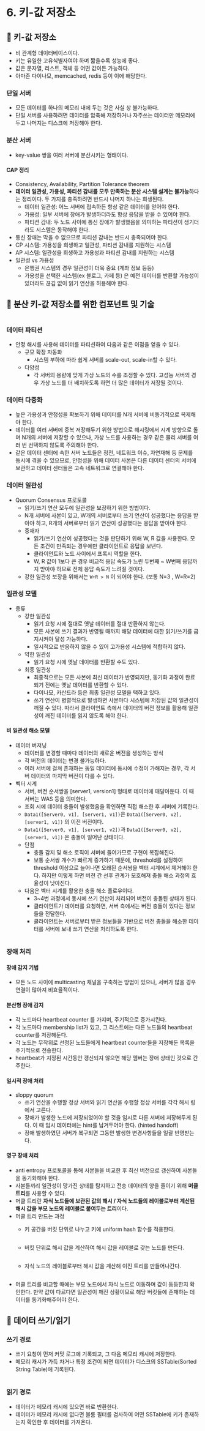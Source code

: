# 6. 키-값 저장소

## 💬 키-값 저장소

* 비 관계형 데이터베이스이다.
* 키는 유일한 고유식별자여야 하며 짧을수록 성능에 좋다.
* 값은 문자열, 리스트, 객체 등 어떤 값이든 가능하다.
* 아마존 다이나모, memcached, redis 등이 이에 해당한다.

### 단일 서버

* 모든 데이터를 하나의 메모리 내에 두는 것은 사실 상 불가능하다.
* 단일 서버를 사용하려면 데이터를 압축해 저장하거나 자주쓰는 데이터만 메모리에 두고 나머지는 디스크에 저장해야 한다.

### 분산 서버

* key-value 쌍을 여러 서버에 분산시키는 형태이다.

#### CAP 정리

* Consistency, Availability, Partition Tolerance theorem
* **데이터 일관성, 가용성, 파티션 감내를 모두 만족하는 분산 시스템 설계는 불가능**하다는 정리이다. 두 가지를 충족하려면 반드시 나머지 하나는 희생된다.
  * 데이터 일관성: 어느 서버에 접속하든 항상 같은 데이터를 얻어야 한다.
  * 가용성: 일부 서버에 장애가 발생하더라도 항상 응답을 받을 수 있어야 한다.
  * 파티션 감내: 두 노드 사이에 통신 장애가 발생했음을 의미하는 파티션이 생기더라도 시스템은 동작해야 한다.
* 통신 장애는 막을 수 없으므로 파티션 감내는 반드시 충족되어야 한다.
* CP 시스템: 가용성을 희생하고 일관성, 파티션 감내를 지원하는 시스템
* AP 시스템: 일관성을 희생하고 가용성과 파티션 감내를 지원하는 시스템
* 일관성 vs 가용성
  * 은행권 시스템의 경우 일관성이 더욱 중요 (계좌 정보 등등)
  * 가용성을 선택한 시스템(ex 블로그, 카페 등) 은 예전 데이터를 반환할 가능성이 있더라도 끊김 없이 읽기 연산을 허용해야 한다.

## 💬 분산 키-값 저장소를 위한 컴포넌트 및 기술

<figure><img src="../.gitbook/assets/image (173).png" alt=""><figcaption></figcaption></figure>

### 데이터 파티션

* 안정 해시를 사용해 데이터를 파티션하여 다음과 같은 이점을 얻을 수 있다.
  * 규모 확장 자동화
    * 시스템 부하에 따라 쉽게 서버를 scale-out, scale-in할 수 있다.
  * 다양성
    * 각 서버의 용량에 맞게 가상 노드의 수를 조정할 수 있다. 고성능 서버의 경우 가상 노드를 더 배치하도록 하면 더 많은 데이터가 저장될 것이다.

### 데이터 다중화

* 높은 가용성과 안정성을 확보하기 위해 데이터를 N개 서버에 비동기적으로 복제해야 한다.
* 데이터를 여러 서버에 중복 저장해두기 위한 방법으로 해시링에서 시계 방향으로 돌며 N개의 서버에 저장할 수 있으나, 가상 노드를 사용하는 경우 같은 물리 서버를 여러 번 선택하지 않도록 주의해야 한다.
* 같은 데이터 센터에 속한 서버 노드들은 정전, 네트워크 이슈, 자연재해 등 문제를 동시에 겪을 수 있으므로, 안정성을 위해 데이터 사본은 다른 데이터 센터의 서버에 보관하고 데이터 센터들은 고속 네트워크로 연결해야 한다.

### 데이터 일관성

* Quorum Consensus 프로토콜
  * 읽기/쓰기 연산 모두에 일관성을 보장하기 위한 방법이다.
  * N개 서버에 사본이 있고, W개의 서버로부터 쓰기 연산이 성공했다는 응답을 받아야 하고, R개의 서버로부터 읽기 연산이 성공했다는 응답을 받아야 한다.
  * 중재자
    * 읽기/쓰기 연산이 성공했다는 것을 판단하기 위해 W, R 값을 사용한다. 모든 조건이 만족되는 경우에만 클라이언트로 응답을 보낸다.
    * 클라이언트와 노드 사이에서 프록시 역할을 한다.
    * W, R 값이 1보다 큰 경우 비교적 응답 속도가 느린 두번째 \~ W번째 응답까지 받아야 하므로 전체 응답 속도가 느려질 것이다.
  * 강한 일관성 보장을 위해서는 `W+R > N` 이 되어야 한다. (보통 N=3 , W=R=2)

### 일관성 모델

* 종류
  * 강한 일관성
    * 읽기 요청 시에 절대로 옛날 데이터를 절대 반환하지 않는다.
    * 모든 사본에 쓰기 결과가 반영될 때까지 해당 데이터에 대한 읽기/쓰기를 금지시켜야 달성 가능하다.
    * 일시적으로 반응하지 않을 수 있어 고가용성 시스템에 적합하지 않다.
  * 약한 일관성
    * 읽기 요청 시에 옛날 데이터를 반환할 수도 있다.
  * 최종 일관성
    * 최종적으로는 모든 사본에 최신 데이터가 반영되지만, 동기화 과정이 완료되기 전에는 옛날 데이터를 반환할 수 있다.
    * 다이나모, 카산드라 등은 최종 일관성 모델을 택하고 있다.
    * 쓰기 연산이 병렬적으로 발생하면 사본마다 시스템에 저장된 값의 일관성이 깨질 수 있다. 따라서 클라이언트 측에서 데이터의 버전 정보를 활용해 일관성이 깨진 데이터를 읽지 않도록 해야 한다.

#### 비 일관성 해소 모델

* 데이터 버저닝
  * 데이터를 변경할 때마다 데이터의 새로운 버전을 생성하는 방식
  * 각 버전의 데이터는 변경 불가능하다.
  * 여러 서버에 걸쳐 존재하는 동일 데이터에 동시에 수정이 가해지는 경우, 각 서버 데이터의 마지막 버전이 다를 수 있다.
* 벡터 시계
  * 서버, 버전 순서쌍을 \[server1, version1] 형태로 데이터에 매달아둔다. 이 때 서버는 WAS 등을 의미한다.
  * &#x20;조회 시에 데이터 충돌이 발생했음을 확인하면 직접 해소한 후 서버에 기록한다.
  * `Data1([Server0, v1], [server1, v1])`은 `Data1([Server0, v2], [server1, v1])` 의 이전 버전이다.
  * `Data1([Server0, v1], [server1, v2])`과  `Data1([Server0, v2], [server1, v1])` 은 충돌이 일어난 상태이다.
  * 단점
    * 충돌 감지 및 해소 로직이 서버에 들어가므로 구현이 복잡해진다.
    * 보통 순서쌍 개수가 빠르게 증가하기 때문에, threshold를 설정하여 threshold 이상으로 늘어나면 오래된 순서쌍을 벡터 시계에서 제거해야 한다. 하지만 이렇게 하면 버전 간 선후 관계가 모호해져 충돌 해소 과정의 효율성이 낮아진다.
  * 다음은 벡터 시계를 활용한 충돌 해소 플로우이다.&#x20;
    * 3\~4번 과정에서 동시에 쓰기 연산이 처리되어 버전이 충돌된 상태가 된다.
    * 클라이언트가 데이터를 요청하면, 서버 측에서는 버전 충돌이 있다는 정보들을 전달한다.
    * 클라이언트는 서버로부터 받은 정보들을 기반으로 버전 충돌을 해소한 데이터를 서버에 보내 쓰기 연산을 처리하도록 한다.

<figure><img src="../.gitbook/assets/image (31) (1).png" alt=""><figcaption></figcaption></figure>

### 장애 처리

#### 장애 감지 기법

* 모든 노드 사이에 multicasting 채널을 구축하는 방법이 있으나, 서버가 많을 경우 연결이 많아져 비효율적이다.

#### 분산형 장애 감지

* 각 노드마다 heartbeat counter 를 가지며, 주기적으로 증가시킨다.
* 각 노드마다 membership list가 있고, 그 리스트에는 다른 노드들의 heartbeat counter를 저장해둔다.
* 각 노드는 무작위로 선정된 노드들에게 heartbeat counter들을 저장해둔 목록을 주기적으로 전송한다.
* heartbeat가 지정된 시간동안 갱신되지 않으면 해당 멤버는 장애 상태인 것으로 간주한다.

#### 일시적 장애 처리

* sloppy quorum
  * 쓰기 연산을 수행할 정상 서버와 읽기 연산을 수행할 정상 서버를 각각 해시 링에서 고른다.
  * 장애가 발생한 노드에 저장되었어야 할 것을 임시로 다른 서버에 저장해두게 된다. 이 때 임시 데이터에는 hint를 남겨두어야 한다. (hinted handoff)
  * 장애 발생하였던 서버가 복구되면 그동안 발생한 변경사항들을 일괄 반영받는다.

#### 영구 장애 처리

* anti entropy 프로토콜을 통해 사본들을 비교한 후 최신 버전으로 갱신하여 사본들을 동기화해야 한다.
* 사본들끼리 일관성이 망가진 상태를 탐지하고 전송 데이터의 양을 줄이기 위해 **머클 트리**를 사용할 수 있다.
* 머클 트리란 **자식 노드들에 보관된 값의 해시 / 자식 노드들의 레이블로부터 계산된 해시 값을 부모 노드의 레이블로 붙여두는 트리**이다.
* 머클 트리 만드는 과정
  *   키 공간을 버킷 단위로 나누고 키에 uniform hash 함수를 적용한다.

      <figure><img src="../.gitbook/assets/image (168).png" alt=""><figcaption></figcaption></figure>
  *   버킷 단위로 해시 값을 계산하여 해시 값을 레이블로 갖는 노드를 만든다.

      <figure><img src="../.gitbook/assets/image (169).png" alt=""><figcaption></figcaption></figure>
  *   자식 노드의 레이블로부터 해시 값을 계산해 이진 트리를 만들어나간다.

      <figure><img src="../.gitbook/assets/image (170).png" alt=""><figcaption></figcaption></figure>
* 머클 트리를 비교할 때에는 부모 노드에서 자식 노드로 이동하며 값이 동등한지 확인한다. 만약 값이 다르다면 일관성이 깨진 상황이므로 해당 버킷들에 존재하는 데이터를 동기화해주어야 한다.

## 💬 데이터 쓰기/읽기

### 쓰기 경로

* 쓰기 요청이 먼저 커밋 로그에 기록되고, 그 다음 메모리 캐시에 저장한다.
* 메모리 캐시가 가득 차거나 특정 조건이 되면 데이터가 디스크의 SSTable(Sorted String Table)에 기록된다.

<figure><img src="../.gitbook/assets/image (171).png" alt=""><figcaption></figcaption></figure>

### 읽기 경로

* 데이터가 메모리 캐시에 있으면 바로 반환한다.
* 데이터가 메모리 캐시에 없다면 블룸 필터를 검사하여 어떤 SSTable에 키가 존재하는지 확인한 후 데이터를 가져온다.

<figure><img src="../.gitbook/assets/image (172).png" alt=""><figcaption></figcaption></figure>
